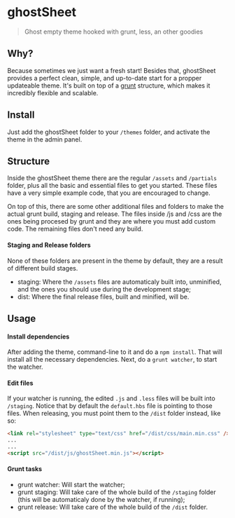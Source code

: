 # ghostSheet
> Ghost empty theme hooked with grunt, less, an other goodies

## Why?
Because sometimes we just want a fresh start!
Besides that, ghostSheet provides a perfect clean, simple, and up-to-date start for a propper updateable theme. It's built on top of a [grunt](http://gruntjs.com/) structure, which makes it incredibly flexible and scalable.

## Install
Just add the ghostSheet folder to your `/themes` folder, and activate the theme in the admin panel.

## Structure
Inside the ghostSheet theme there are the regular `/assets` and `/partials` folder, plus all the basic and essential files to get you started. These files have a very simple example code, that you are encouraged to change.

On top of this, there are some other additional files and folders to make the actual grunt build, staging and release.
The files inside /js and /css are the ones being procesed by grunt and they are where you must add custom code. The remaining files don't need any build.

#### Staging and Release folders
None of these folders are present in the theme by default, they are a result of different build stages.

- staging: Where the `/assets` files are automaticaly built into, unminified, and the ones you should use during the development stage;
- dist: Where the final release files, built and minified, will be.

## Usage

#### Install dependencies
After adding the theme, command-line to it and do a `npm install`. That will install all the necessary dependencies.
Next, do a `grunt watcher`, to start the watcher.

#### Edit files
If your watcher is running, the edited `.js` and `.less` files will be built into `/staging`. Notice that by default the `default.hbs` file is pointing to those files. When releasing, you must point them to the `/dist` folder instead, like so:

```html
<link rel="stylesheet" type="text/css" href="/dist/css/main.min.css" />
...
...
<script src="/dist/js/ghostSheet.min.js"></script>
```

#### Grunt tasks

- grunt watcher: Will start the watcher;
- grunt staging: Will take care of the whole build of the `/staging` folder (this will be automaticaly done by the watcher, if running);
- grunt release: Will take care of the whole build of the `/dist` folder.

